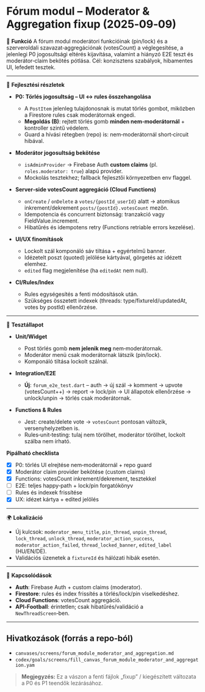 # Fórum modul – Moderator & Aggregation fixup (2025‑09‑09)

🎯 **Funkció**
A fórum modul moderátori funkcióinak (pin/lock) és a szerveroldali szavazat‑aggregációnak (votesCount) a véglegesítése, a jelenlegi P0 jogosultsági eltérés kijavítása, valamint a hiányzó E2E teszt és moderátor‑claim bekötés pótlása. Cél: konzisztens szabályok, hibamentes UI, lefedett tesztek.

---

🧠 **Fejlesztési részletek**

* **P0: Törlés jogosultság – UI ↔ rules összehangolása**

  * A `PostItem` jelenleg tulajdonosnak is mutat törlés gombot, miközben a Firestore rules csak moderátornak engedi.
  * **Megoldás (B)**: rejtett törlés gomb **minden nem‑moderátornál** + kontroller szintű védelem.
  * Guard a hívási rétegben (repo) is: nem‑moderátornál short‑circuit hibával.

* **Moderátor jogosultság bekötése**

  * `isAdminProvider` → Firebase Auth **custom claims** (pl. `roles.moderator: true`) alapú provider.
  * Mockolás tesztekhez; fallback fejlesztői környezetben env flaggel.

* **Server‑side votesCount aggregáció (Cloud Functions)**

  * `onCreate` / `onDelete` a `votes/{postId_userId}` alatt → atomikus inkrement/dekrement `posts/{postId}.votesCount` mezőn.
  * Idempotencia és concurrent biztonság: tranzakció vagy FieldValue.increment.
  * Hibatűrés és idempotens retry (Functions retriable errors kezelése).

* **UI/UX finomítások**

  * Lockolt szál komponáló sáv tiltása + egyértelmű banner.
  * Idézetelt poszt (quoted) jelölése kártyával, görgetés az idézett elemhez.
  * `edited` flag megjelenítése (ha `editedAt` nem null).

* **CI/Rules/Index**

  * Rules egységesítés a fenti módosítások után.
  * Szükséges összetett indexek (threads: type/fixtureId/updatedAt, votes by postId) ellenőrzése.

---

🧪 **Tesztállapot**

* **Unit/Widget**

  * Post törlés gomb **nem jelenik meg** nem‑moderátornak.
  * Moderátor menü csak moderátornak látszik (pin/lock).
  * Komponáló tiltása lockolt szálnál.
* **Integration/E2E**

  * **Új**: `forum_e2e_test.dart` – auth → új szál → komment → upvote (votesCount++) → report → lock/pin → UI állapotok ellenőrzése → unlock/unpin → törlés csak moderátornak.
* **Functions & Rules**

  * Jest: create/delete vote → `votesCount` pontosan változik, versenyhelyzetben is.
  * Rules‑unit‑testing: tulaj nem törölhet, moderátor törölhet, lockolt szálba nem írható.

**Pipálható checklista**

* [x] P0: törlés UI elrejtése nem‑moderátornál + repo guard
* [x] Moderátor claim provider bekötése (custom claims)
* [x] Functions: votesCount inkrement/dekrement, tesztekkel
* [ ] E2E: teljes happy‑path + lock/pin forgatókönyv
* [ ] Rules és indexek frissítése
* [x] UX: idézet kártya + edited jelölés

---

🌍 **Lokalizáció**

* Új kulcsok: `moderator_menu_title`, `pin_thread`, `unpin_thread`, `lock_thread`, `unlock_thread`, `moderator_action_success`, `moderator_action_failed`, `thread_locked_banner`, `edited_label` (HU/EN/DE).
* Validációs üzenetek a `fixtureId` és hálózati hibák esetén.

---

📎 **Kapcsolódások**

* **Auth**: Firebase Auth + custom claims (moderator).
* **Firestore**: rules és index frissítés a törlés/lock/pin viselkedéshez.
* **Cloud Functions**: votesCount aggregáció.
* **API‑Football**: érintetlen; csak hibatűrés/validáció a `NewThreadScreen`‑ben.

---

## Hivatkozások (forrás a repo‑ból)

* `canvases/screens/forum_module_moderator_and_aggregation.md`
* `codex/goals/screens/fill_canvas_forum_module_moderator_and_aggregation.yam`

> **Megjegyzés:** Ez a vászon a fenti fájlok „fixup” / kiegészített változata a P0 és P1 teendők lezárásához.
